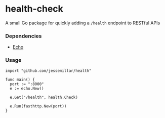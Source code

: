 # health-check
A small Go package for quickly adding a `/health` endpoint to RESTful APIs

### Dependencies
- [Echo](https://labstack.com/echo)

### Usage
```
import "github.com/jessemillar/health"
```

```
func main() {
  port := ":8000"
  e := echo.New()

  e.Get("/health", health.Check)

  e.Run(fasthttp.New(port))
}
```
